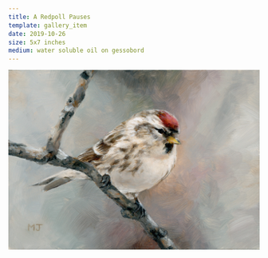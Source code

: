 ```yaml
---
title: A Redpoll Pauses
template: gallery_item
date: 2019-10-26
size: 5x7 inches
medium: water soluble oil on gessobord
---
```


![painting](a_redpoll_pauses.jpg)
